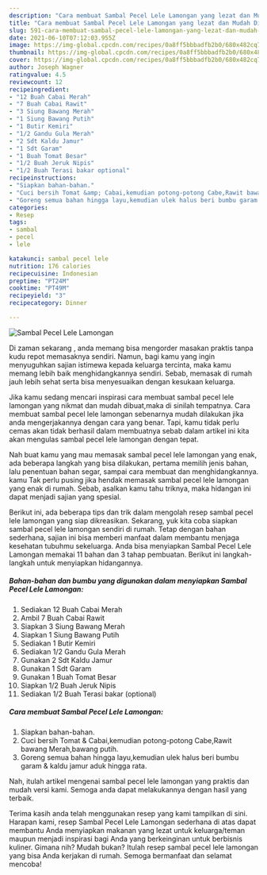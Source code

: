 ```yaml
---
description: "Cara membuat Sambal Pecel Lele Lamongan yang lezat dan Mudah Dibuat"
title: "Cara membuat Sambal Pecel Lele Lamongan yang lezat dan Mudah Dibuat"
slug: 591-cara-membuat-sambal-pecel-lele-lamongan-yang-lezat-dan-mudah-dibuat
date: 2021-06-10T07:12:03.955Z
image: https://img-global.cpcdn.com/recipes/0a8ff5bbbadfb2b0/680x482cq70/sambal-pecel-lele-lamongan-foto-resep-utama.jpg
thumbnail: https://img-global.cpcdn.com/recipes/0a8ff5bbbadfb2b0/680x482cq70/sambal-pecel-lele-lamongan-foto-resep-utama.jpg
cover: https://img-global.cpcdn.com/recipes/0a8ff5bbbadfb2b0/680x482cq70/sambal-pecel-lele-lamongan-foto-resep-utama.jpg
author: Joseph Wagner
ratingvalue: 4.5
reviewcount: 12
recipeingredient:
- "12 Buah Cabai Merah"
- "7 Buah Cabai Rawit"
- "3 Siung Bawang Merah"
- "1 Siung Bawang Putih"
- "1 Butir Kemiri"
- "1/2 Gandu Gula Merah"
- "2 Sdt Kaldu Jamur"
- "1 Sdt Garam"
- "1 Buah Tomat Besar"
- "1/2 Buah Jeruk Nipis"
- "1/2 Buah Terasi bakar optional"
recipeinstructions:
- "Siapkan bahan-bahan."
- "Cuci bersih Tomat &amp; Cabai,kemudian potong-potong Cabe,Rawit bawang Merah,bawang putih."
- "Goreng semua bahan hingga layu,kemudian ulek halus beri bumbu garam &amp; kaldu jamur aduk hingga rata."
categories:
- Resep
tags:
- sambal
- pecel
- lele

katakunci: sambal pecel lele 
nutrition: 176 calories
recipecuisine: Indonesian
preptime: "PT24M"
cooktime: "PT49M"
recipeyield: "3"
recipecategory: Dinner

---
```



![Sambal Pecel Lele Lamongan](https://img-global.cpcdn.com/recipes/0a8ff5bbbadfb2b0/680x482cq70/sambal-pecel-lele-lamongan-foto-resep-utama.jpg)

Di zaman  sekarang , anda memang bisa mengorder masakan praktis tanpa kudu repot memasaknya sendiri. Namun, bagi kamu yang ingin menyuguhkan sajian istimewa kepada keluarga tercinta, maka kamu memang lebih baik menghidangkannya sendiri. Sebab, memasak di rumah jauh lebih sehat serta bisa menyesuaikan dengan kesukaan keluarga.

Jika kamu sedang mencari inspirasi cara membuat sambal pecel lele lamongan yang nikmat dan mudah dibuat,maka di sinilah tempatnya. Cara membuat sambal pecel lele lamongan  sebenarnya mudah dilakukan jika anda mengerjakannya dengan cara yang benar. Tapi, kamu tidak perlu cemas akan tidak berhasil dalam membuatnya 
sebab dalam artikel ini kita akan mengulas sambal pecel lele lamongan dengan tepat.  



Nah buat kamu yang mau memasak sambal pecel lele lamongan yang enak, ada beberapa langkah yang bisa dilakukan, pertama memilih jenis bahan, lalu penentuan bahan segar, sampai cara membuat dan menghidangkannya. kamu Tak perlu pusing jika hendak memasak sambal pecel lele lamongan yang enak di rumah. Sebab, asalkan kamu  tahu triknya, maka hidangan ini dapat menjadi sajian yang spesial.

Berikut ini, ada beberapa tips dan trik dalam mengolah resep sambal pecel lele lamongan yang siap dikreasikan. Sekarang, yuk kita coba siapkan sambal pecel lele lamongan sendiri di rumah. Tetap dengan bahan sederhana, sajian ini bisa memberi manfaat dalam membantu menjaga kesehatan tubuhmu sekeluarga. Anda bisa menyiapkan Sambal Pecel Lele Lamongan memakai 11 bahan dan 3 tahap pembuatan. Berikut ini langkah-langkah untuk menyiapkan hidangannya.

<!--inarticleads1-->

##### Bahan-bahan dan bumbu yang digunakan dalam menyiapkan Sambal Pecel Lele Lamongan:

1. Sediakan 12 Buah Cabai Merah
1. Ambil 7 Buah Cabai Rawit
1. Siapkan 3 Siung Bawang Merah
1. Siapkan 1 Siung Bawang Putih
1. Sediakan 1 Butir Kemiri
1. Sediakan 1/2 Gandu Gula Merah
1. Gunakan 2 Sdt Kaldu Jamur
1. Gunakan 1 Sdt Garam
1. Gunakan 1 Buah Tomat Besar
1. Siapkan 1/2 Buah Jeruk Nipis
1. Sediakan 1/2 Buah Terasi bakar (optional)




<!--inarticleads2-->

##### Cara membuat Sambal Pecel Lele Lamongan:

1. Siapkan bahan-bahan.
1. Cuci bersih Tomat &amp; Cabai,kemudian potong-potong Cabe,Rawit bawang Merah,bawang putih.
1. Goreng semua bahan hingga layu,kemudian ulek halus beri bumbu garam &amp; kaldu jamur aduk hingga rata.




Nah, itulah artikel mengenai  sambal pecel lele lamongan  yang praktis dan mudah versi kami. Semoga anda dapat melakukannya dengan hasil yang terbaik. 

Terima kasih anda telah menggunakan resep yang kami tampilkan di sini. Harapan kami, resep  Sambal Pecel Lele Lamongan sederhana di atas dapat membantu Anda menyiapkan makanan yang lezat untuk keluarga/teman maupun menjadi inspirasi bagi Anda yang berkeinginan untuk berbisnis kuliner. Gimana nih? Mudah bukan? Itulah resep sambal pecel lele lamongan yang bisa Anda kerjakan di rumah. Semoga bermanfaat dan selamat mencoba!

